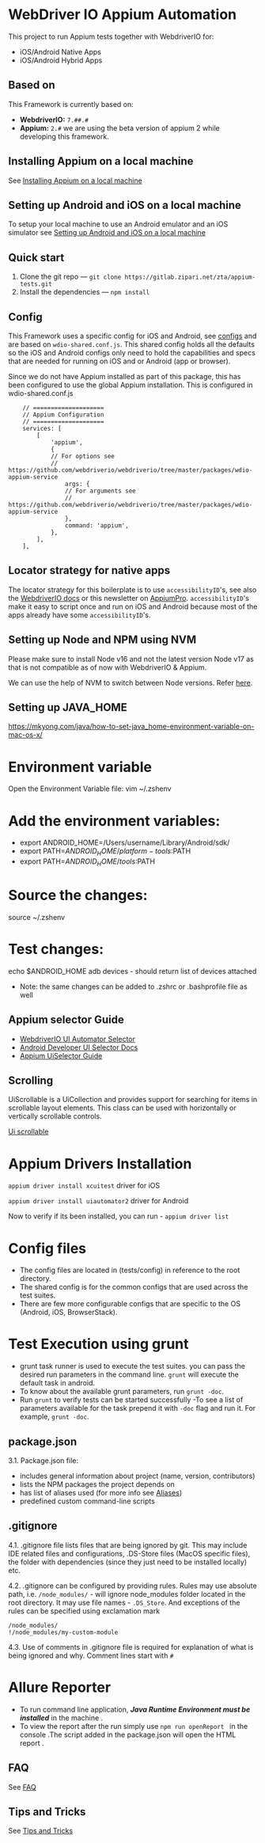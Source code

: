 # WebDriver IO Appium Automation

This project to run Appium tests together with WebdriverIO for:

-   iOS/Android Native Apps
-   iOS/Android Hybrid Apps

## Based on

This Framework is currently based on:

-   **WebdriverIO:** `7.##.#`
-   **Appium:** `2.#` we are using the beta version of appium 2 while developing this framework.

## Installing Appium on a local machine

See [Installing Appium on a local machine](./docs/APPIUM.md)

## Setting up Android and iOS on a local machine

To setup your local machine to use an Android emulator and an iOS simulator see [Setting up Android and iOS on a local machine](./docs/ANDROID_IOS_SETUP.md)

## Quick start

1. Clone the git repo — `git clone https://gitlab.zipari.net/zta/appium-tests.git`
1. Install the dependencies — `npm install`

## Config

This Framework uses a specific config for iOS and Android, see [configs](tests/config) and are based on `wdio-shared.conf.js`.
This shared config holds all the defaults so the iOS and Android configs only need to hold the capabilities and specs that are needed for running on iOS and or Android (app or browser).

Since we do not have Appium installed as part of this package, this has been configured to use the global Appium installation. This is configured in wdio-shared.conf.js

```
    // ====================
    // Appium Configuration
    // ====================
    services: [
        [
            'appium',
            {
            // For options see
            // https://github.com/webdriverio/webdriverio/tree/master/packages/wdio-appium-service
                args: {
                // For arguments see
                // https://github.com/webdriverio/webdriverio/tree/master/packages/wdio-appium-service
                },
                command: 'appium',
            },
        ],
    ],
```

## Locator strategy for native apps

The locator strategy for this boilerplate is to use `accessibilityID`'s, see also the [WebdriverIO docs](http://webdriver.io/guide/usage/selectors.html#Accessibility-ID) or this newsletter on [AppiumPro](https://appiumpro.com/editions/20).
`accessibilityID`'s make it easy to script once and run on iOS and Android because most of the apps already have some `accessibilityID`'s.

## Setting up Node and NPM using NVM

Please make sure to install Node v16 and not the latest version Node v17 as that is not compatible as of now with WebdriverIO & Appium.

We can use the help of NVM to switch between Node versions. Refer [here](https://github.com/nvm-sh/nvm).

## Setting up JAVA_HOME

https://mkyong.com/java/how-to-set-java_home-environment-variable-on-mac-os-x/

# Environment variable

Open the Environment Variable file:
vim ~/.zshenv

# Add the environment variables:

-   export ANDROID_HOME=/Users/username/Library/Android/sdk/
-   export PATH=$ANDROID_HOME/platform-tools:$PATH
-   export PATH=$ANDROID_HOME/tools:$PATH

# Source the changes:

source ~/.zshenv

# Test changes:

echo $ANDROID_HOME
adb devices - should return list of devices attached

-   Note: the same changes can be added to .zshrc or .bashprofile file as well

## Appium selector Guide

-   [WebdriverIO UI Automator Selector](https://webdriver.io/docs/selectors/#android-uiautomator)
-   [Android Developer UI Selector Docs](https://appium.io/docs/en/writing-running-appium/android/uiautomator-uiselector/)
-   [Appium UiSelector Guide](https://developer.android.com/reference/androidx/test/uiautomator/UiSelector)

## Scrolling

UiScrollable is a UiCollection and provides support for searching for items in scrollable layout elements. This class can be used with horizontally or vertically scrollable controls.

[Ui scrollable](https://developer.android.com/reference/androidx/test/uiautomator/UiScrollable)

# Appium Drivers Installation

`appium driver install xcuitest` driver for iOS

`appium driver install uiautomator2` driver for Android

Now to verify if its been installed, you can run - `appium driver list`

# Config files

-   The config files are located in (tests/config) in reference to the root directory.
-   The shared config is for the common configs that are used across the test suites.
-   There are few more configurable configs that are specific to the OS (Android, iOS, BrowserStack).

# Test Execution using grunt

-   grunt task runner is used to execute the test suites. you can pass the desired run parameters in the command line. `grunt` will execute the default task in android.
-   To know about the available grunt parameters, run `grunt -doc`.
-   Run `grunt` to verify tests can be started successfully
    -To see a list of parameters available for the task prepend it with `-doc` flag and run it. For example, `grunt -doc`.

## package.json

3.1. Package.json file:

-   includes general information about project (name, version, contributors)
-   lists the NPM packages the project depends on
-   has list of aliases used (for more info see [Aliases](#aliases))
-   predefined custom command-line scripts

## .gitignore

4.1. .gitignore file lists files that are being ignored by git. This may include IDE related files and configurations, .DS-Store files (MacOS specific files), the folder with dependencies (since they just need to be installed locally) etc.

4.2. .gitignore can be configured by providing rules. Rules may use absolute path, i.e. `/node_modules/` - will ignore node_modules folder located in the root directory. It may use file names - `.DS_Store`. And exceptions of the rules can be specified using exclamation mark

```
/node_modules/
!/node_modules/my-custom-module
```

4.3. Use of comments in .gitignore file is required for explanation of what is being ignored and why. Comment lines start with `#`

# Allure Reporter

-   To run command line application, **_Java Runtime Environment must be
    installed_** in the machine .
-   To view the report after the run simply use `npm run openReport ` in the console .The script added in the package.json will open the HTML report .

## FAQ

See [FAQ](./docs/FAQ.md)

## Tips and Tricks

See [Tips and Tricks](./docs/TIPS_TRICKS.md)
